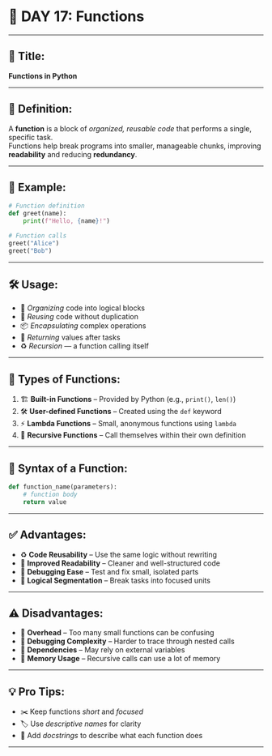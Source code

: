 # 🌟 DAY 17: Functions

---

## 📌 Title:
**Functions in Python**

---

## 📖 Definition:
A **function** is a block of *organized, reusable code* that performs a single, specific task.  
Functions help break programs into smaller, manageable chunks, improving **readability** and reducing **redundancy**.

---

## 🧪 Example:
```python
# Function definition
def greet(name):
    print(f"Hello, {name}!")

# Function calls
greet("Alice")
greet("Bob")
```

---

## 🛠️ Usage:
- 🔄 *Organizing* code into logical blocks  
- 🔁 *Reusing* code without duplication  
- 📦 *Encapsulating* complex operations  
- 🎯 *Returning* values after tasks  
- ♻️ *Recursion* — a function calling itself  

---

## 🧩 Types of Functions:
1. 🏗️ **Built-in Functions** – Provided by Python (e.g., `print()`, `len()`)
2. 🛠️ **User-defined Functions** – Created using the `def` keyword
3. ⚡ **Lambda Functions** – Small, anonymous functions using `lambda`
4. 🔁 **Recursive Functions** – Call themselves within their own definition

---

## 🧱 Syntax of a Function:
```python
def function_name(parameters):
    # function body
    return value
```

---

## ✅ Advantages:
- ♻️ **Code Reusability** – Use the same logic without rewriting
- 🧹 **Improved Readability** – Cleaner and well-structured code
- 🧪 **Debugging Ease** – Test and fix small, isolated parts
- 🧭 **Logical Segmentation** – Break tasks into focused units

---

## ⚠️ Disadvantages:
- 🧱 **Overhead** – Too many small functions can be confusing
- 🧵 **Debugging Complexity** – Harder to trace through nested calls
- 🔗 **Dependencies** – May rely on external variables
- 💾 **Memory Usage** – Recursive calls can use a lot of memory

---

## 💡 Pro Tips:
- ✂️ Keep functions *short* and *focused*
- 🏷️ Use *descriptive names* for clarity
- 📘 Add *docstrings* to describe what each function does

---